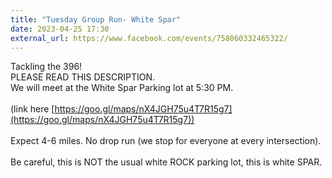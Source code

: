 ```yaml
---
title: "Tuesday Group Run- White Spar"
date: 2023-04-25 17:30
external_url: https://www.facebook.com/events/758060332465322/
---
```

Tackling the 396!<br>
  PLEASE READ THIS DESCRIPTION. <br>
  We will meet at the White Spar Parking lot at 5&#58;30 PM.<br>
  <br>
  (link here [https://goo.gl/maps/nX4JGH75u4T7R15g7](https://goo.gl/maps/nX4JGH75u4T7R15g7))  <br>
  <br>
  Expect 4-6 miles. No drop run (we stop for everyone at every intersection). <br>
  <br>
  Be careful, this is NOT the usual white ROCK parking lot, this is white SPAR. <br>
  <br>
  
